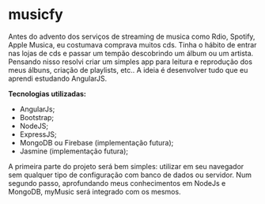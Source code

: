 # musicfy

Antes do advento dos serviços de streaming de musica como Rdio, Spotify, Apple Musica, eu costumava comprava muitos cds. Tinha o hábito de entrar nas lojas de cds e passar um tempão descobrindo um álbum ou um artista. Pensando nisso resolvi criar um simples app para leitura e reprodução dos meus álbuns, criação de playlists, etc.. A ideia é desenvolver tudo que eu aprendi estudando AngularJS.

<strong> Tecnologias utilizadas: </strong>
- AngularJs;
- Bootstrap;
- NodeJS;
- ExpressJS;
- MongoDB ou Firebase (implementação futura);
- Jasmine (implementação futura);

A primeira parte do projeto será bem simples: utilizar em seu navegador sem qualquer tipo de configuração com banco de dados ou servidor. Num segundo passo, aprofundando meus conhecimentos em NodeJs e MongoDB, myMusic será integrado com os mesmos.
